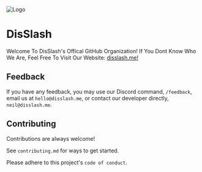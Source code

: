
![Logo](https://lh3.googleusercontent.com/YrNNR2fpdfVtt7xxpz3VO_roa1GefV_eGpGXurEslogjyhNyTf05fAv20EVKxuELcjWQCd2c4dKuSTnaK_WksuO9fns7XxCpn0pAJg0NBFeDO_wg6o5HlVSocoOpRdIXR8WSFhVTgV6Nki-N91aCl_ejtictpcBSS_VH26x5s2eN6JqzVnWLyQtabkPBoqyxmt3ikcKyc0p86-wn_fHgJzrM1T4s8gqVeUV2ml6f68K4HjArHw73K7SmLCP0VKQwxVTbcuDDglWokcIETz0anhArox7LYfrG6jycmRkexGx3EgtvYEZZqccqwGrgnL5YYpIqR6LG8MjYNwPtIcuCupyEzAeVDlOHvMgQ-otBNUhhmJSW-hjtaBiapyEy-ZsOpnfD9WGKwZZjn3VsUXGpzb74EKqh-nn_zpW7W_NP4DPhCh6a8rcaWEg7FskUpEG9BB6cPYkQa4YWUPq4RP0eNP_EbLbLmvkbUaNxg2rhIkySV4TkihrSTaBCo45d1oeGg8D3q6rMJw3uvJGLubEzab4J09-agbvsZIEabKEOAvVQdOfuguYgoaBHzSMINS0g-og_Zt58vv7FAJIExFNif3AB1f500GFbGxHrIt8zA5kXXaWs16UheCgw42Qm4YToHwx_N-ROEe6zJLbbTA9FYQBsFmqFpUBY0b3wQXsiqy4qGkPvX7v_TD-jln5KfscOislkESQfLZtBa4lbwY6SICw=w1198-h191-no?authuser=0)

    
# DisSlash


Welcome To DisSlash's Offical GitHub Organization! If You Dont Know Who We Are, Feel Free To Visit Our Website: [disslash.me!](https://disslash.me)



## Feedback

If you have any feedback, you may use our Discord command, `/feedback`, email us at `hello@disslash.me`, or contact our developer directly, `neil@disslash.me`.


  
## Contributing

Contributions are always welcome!

See `contributing.md` for ways to get started.

Please adhere to this project's `code of conduct`.

  
